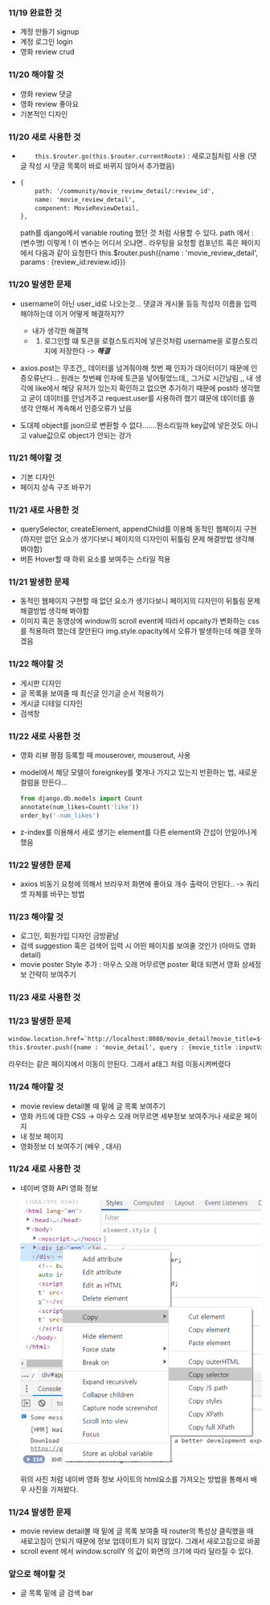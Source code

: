 ### 11/19  완료한 것

- 계정 만들기 signup
- 계정 로그인 login
- 영화 review  crud



### 11/20 해야할 것

- 영화 review 댓글
- 영화 review 좋아요
- 기본적인 디자인



### 11/20 새로 사용한 것

- `    this.$router.go(this.$router.currentRoute)` : 새로고침처럼 사용 (댓글 작성 시  댓글 목록이 바로 바뀌지 않아서 추가했음)

  

- ```html
  {
      path: '/community/movie_review_detail/:review_id',
      name: 'movie_review_detail',
      component: MovieReviewDetail,
  }, 
  ```

  path를 django에서 variable routing 했던 것 처럼 사용할 수 있다.
   path 에서 :(변수명) 이렇게 ! 이 변수는 어디서 오냐면.. 라우팅을 요청할 컴포넌트 혹은 페이지에서 다음과 같이 요청한다
  this.$router.push({name : 'movie_review_detail', params : {review_id:review.id}})

  


### 11/20 발생한 문제

- username이 아닌 user_id로 나오는것... 댓글과 게시물 등등 작성자 이름을 입력해야하는데 이거 어떻게 해결하지??
  - 내가 생각한 해결책 
  - 1. 로그인할 떄 토큰을 로컬스토리지에 넣은것처럼 username을 로컬스토리지에 저장한다 ->  ***해결***

- axios.post는 무조건,, 데이터를 넘겨줘야해 첫번 째 인자가 데이터이기 때문에 인증오류난다... 원래는 첫번째 인자에 토큰을 넣어줫었느데,, 그거로 시간날림 ,, 내 생각에 like에서 해당 유저가 있는지 확인하고 없으면 추가하기 때문에 post라 생각했고 굳이 데이터를 안넘겨주고 request.user를 사용하려 했기 떄문에 데이터를 쓸 생각 안해서 계속해서 인증오류가 났음
- 도대체 object를 json으로 변환할 수 없다.......뭔소리일까 key값에 넣은것도 아니고 value값으로 object가 안되는 겅가



### 11/21 해야할 것

- 기본 디자인
- 페이지 상속 구조 바꾸기



### 11/21 새로 사용한 것

- querySelector, createElement, appendChild를 이용해 동적인 웹페이지 구현 (하지만 없던 요소가 생기다보니 페이지의 디자인이 뒤틀림 문제 해결방법 생각해 봐야함)
- 버튼 Hover할 때 하위 요소를 보여주는 스타일 적용



### 11/21 발생한 문제

- 동적인 웹페이지 구현할 때 없던 요소가 생기다보니 페이지의 디자인이 뒤틀림 문제 해결방법 생각해 봐야함
- 이미지 혹은 동영상에 window의 scroll event에 따라서 opcaity가 변화하는 css를 적용하려 했는데 잘안된다 img.style.opacity에서 오류가 발생하는데 해결 못하겠음



### 11/22 해야할 것

- 게시판 디자인
- 글 목록을 보여줄 때 최신글 인기글 순서 적용하기
- 게시글 디테일 디자인
- 검색창



### 11/22 새로 사용한 것

- 영화 리뷰 평점 등록할 때 mouserover, mouserout, 사용

- model에서 해당 모델이 foreignkey를 몇개나 가지고 있는지 반환하는 법, 새로운 컬럼을 만든다...

  ```python
  from django.db.models import Count
  annotate(num_likes=Count('like'))
  order_by('-num_likes')
  ```

- z-index를 이용해서 새로 생기는 element를 다른 element와 간섭이 안일어나게 했음



### 11/22 발생한 문제

- axios 비동기 요청에 의해서 브라우저 화면에 좋아요 개수 출력이 안된다.. -> 쿼리셋 자체를 바꾸는 방법



### 11/23 해야할 것

- 로그인, 회원가입 디자인 금방끝남
- 검색 suggestion 혹은 검색어 입력 시 어떤 페이지를 보여줄 것인가 (아마도 영화 detail)
- movie poster  Style 추가 : 마우스 오래 머무르면 poster 확대 되면서 영화 상세정보 간략히 보여주기



### 11/23 새로 사용한 것



### 11/23 발생한 문제

```html
window.location.href=`http://localhost:8080/movie_detail?movie_title=${inputValue}`
this.$router.push({name : 'movie_detail', query : {movie_title :inputValue}})
```

라우터는 같은 페이지에서 이동이 안된다. 그래서 a태그 처럼 이동시켜버렸다



### 11/24 해야할 것

- movie review detail볼 때 밑에 글 목록 보여주기
- 영화 카드에 대한 CSS -> 마우스 오래 머무르면 세부정보 보여주거나 새로운 페이지
- 내 정보 페이지
- 영화정보 더 보여주기 (배우 , 대사)



### 11/24 새로 사용한 것

- 네이버 영화 API 영화 정보

  ![image-20201124125755110](fianl-pjt.assets/image-20201124125755110.png)

  위의 사진 처럼 네이버 영화 정보 사이트의 html요소를 가져오는 방법을 통해서 배우 사진을 가져왔다.

### 11/24 발생한 문제

- movie review detail볼 때 밑에 글 목록 보여줄 때 router의 특성상 클릭했을 때 새로고침이 안되기 때문에 정보 업데이트가 되지 않았다. 그래서 새로고침으로 바꿈
- scroll event 에서 window.scrollY 의 값이 화면의 크기에 따라 달라질 수 있다.



### 앞으로 해야할 것

- 글 목록 밑에 글 검색 bar